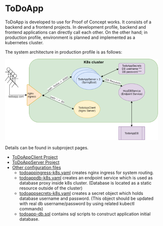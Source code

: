 # ToDoApp
ToDoApp is developed to use for Proof of Concept works. 
It consists of a backend and a frontend projects. 
In development profile, backend and frontend applications can directly call each other.
On the other hand; in production profile, environment is planned and implemented as a kubernetes cluster.

The system architecture in production profile is as follows:

![General Architecture](./images/GeneralArchitecture.png)

Details can be found in subproject pages.

- [ToDoAppClient Project](./ToDoAppClient)
- [ToDoAppServer Project](./ToDoAppServer)
- [Other configuration files](./TodoAppConfig)
  - [todoappingress-k8s.yaml](./TodoAppConfig/todoappingress-k8s.yaml) creates nginx ingress for
  system routing. 
  - [todoappdb-k8s.yaml](./TodoAppConfig/todoappdb-k8s.yaml) creates an endpoint service which is used 
  as database proxy inside k8s cluster. (Database is located as a static resource outside of the cluster)
  - [todoappsecrets-k8s.yaml](./TodoAppConfig/todoappsecrets-k8s.yaml) creates a secret object which holds
  database username and password. (This object should be updated with real db username/password by using related
  kubectl commands)
  - [todoapp-db.sql](./TodoAppConfig/todoapp-db.sql) contains sql scripts to construct application initial database.